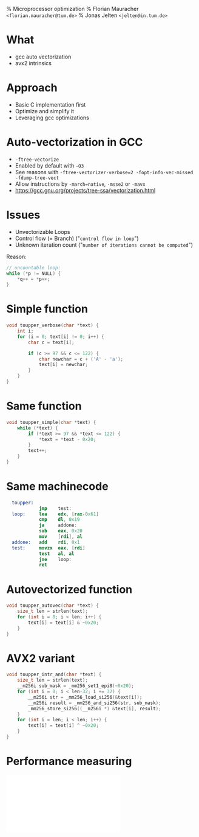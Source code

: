 % Microprocessor optimization
% Florian Mauracher `<florian.mauracher@tum.de>`
% Jonas Jelten `<jelten@in.tum.de>`


# What

* gcc auto vectorization
* avx2 intrinsics


# Approach

* Basic C implementation first
* Optimize and simplify it
* Leveraging gcc optimizations


# Auto-vectorization in GCC

* `-ftree-vectorize`
* Enabled by default with `-O3`
* See reasons with `-ftree-vectorizer-verbose=2 -fopt-info-vec-missed -fdump-tree-vect`
* Allow instructions by `-march=native`, `-msse2` or `-mavx`
* https://gcc.gnu.org/projects/tree-ssa/vectorization.html


# Issues

* Unvectorizable Loops
* Control flow (= Branch) ("`control flow in loop`")
* Unknown iteration count ("`number of iterations cannot be computed`")

Reason:

``` cpp
// uncountable loop:
while (*p != NULL) {
	*q++ = *p++;
}
```

# Simple function

``` cpp
void toupper_verbose(char *text) {
	int i;
	for (i = 0; text[i] != 0; i++) {
		char c = text[i];

		if (c >= 97 && c <= 122) {
			char newchar = c + ('A' - 'a');
			text[i] = newchar;
		}
	}
}
```


# Same function

``` cpp
void toupper_simple(char *text) {
	while (*text) {
		if (*text >= 97 && *text <= 122) {
			*text = *text - 0x20;
		}
		text++;
	}
}
```


# Same machinecode

``` nasm
  toupper:
            jmp    test:
  loop:     lea    edx, [rax-0x61]
            cmp    dl, 0x19
            ja     addone:
            sub    eax, 0x20
            mov    [rdi], al
  addone:   add    rdi, 0x1
  test:     movzx  eax, [rdi]
            test   al, al
            jne    loop:
            ret
```


# Autovectorized function

``` cpp
void toupper_autovec(char *text) {
	size_t len = strlen(text);
	for (int i = 0; i < len; i++) {
		text[i] = text[i] & ~0x20;
	}
}
```


# AVX2 variant

``` cpp
void toupper_intr_and(char *text) {
	size_t len = strlen(text);
	__m256i sub_mask = _mm256_set1_epi8(~0x20);
	for (int i = 0; i < len-32; i += 32) {
		__m256i str = _mm256_load_si256(&text[i]);
		__m256i result = _mm256_and_si256(str, sub_mask);
		_mm256_store_si256((__m256i *) &text[i], result);
	}
	for (int i = len; i < len; i++) {
		text[i] = text[i] ^ ~0x20;
	}
}
```


# Performance measuring

![](img/bench.pdf)
